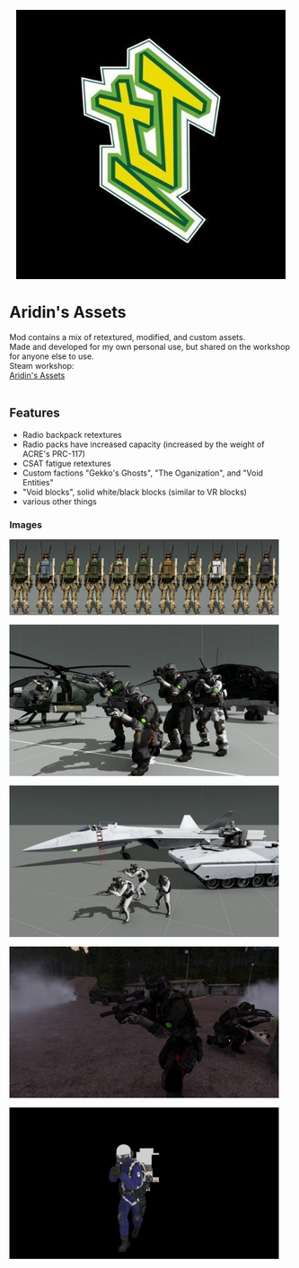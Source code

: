 <p align="center">
    <img src="https://github.com/DoskalAridin/AridinsAssets/blob/main/Github%20Files/icon.jpg" width="480">
</p>

# Aridin's Assets
Mod contains a mix of retextured, modified, and custom assets.<br/>
Made and developed for my own personal use, but shared on the workshop for anyone else to use.
<br/>
Steam workshop:<br/>
[Aridin's Assets](https://steamcommunity.com/sharedfiles/filedetails/?id=2100341126)<br/>
<br/>

## Features

- Radio backpack retextures
- Radio packs have increased capacity (increased by the weight of ACRE's PRC-117)
- CSAT fatigue retextures
- Custom factions "Gekko's Ghosts", "The Oganization", and "Void Entities"
- "Void blocks", solid white/black blocks (similar to VR blocks)
- various other things
### Images

<p align="left">
    <img src="https://github.com/DoskalAridin/AridinsAssets/blob/main/Github%20Files/image3.jpg" width="480">
</p>
<p align="left">
    <img src="https://github.com/DoskalAridin/AridinsAssets/blob/main/Github%20Files/image4.jpg" width="480">
</p>
<p align="left">
    <img src="https://github.com/DoskalAridin/AridinsAssets/blob/main/Github%20Files/image5.jpg" width="480">
</p>
<p align="left">
    <img src="https://github.com/DoskalAridin/AridinsAssets/blob/main/Github%20Files/image1.jpg" width="480">
</p>
<p align="left">
    <img src="https://github.com/DoskalAridin/AridinsAssets/blob/main/Github%20Files/image2.jpg" width="480">
</p>
